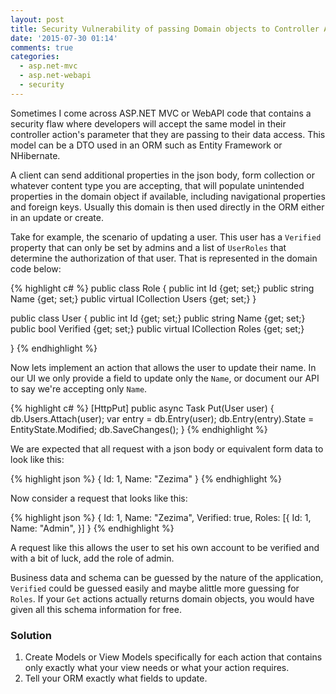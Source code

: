 ```yaml
---
layout: post
title: Security Vulnerability of passing Domain objects to Controller Actions in MVC
date: '2015-07-30 01:14'
comments: true
categories:
  - asp.net-mvc
  - asp.net-webapi
  - security
---
```


Sometimes I come across ASP.NET MVC or WebAPI code that contains a security flaw where developers will accept the same model in their controller action's parameter that they are passing to their data access. This model can be a DTO used in an ORM such as Entity Framework or NHibernate.

A client can send additional properties in the json body, form collection or whatever content type you are accepting, that will populate unintended properties in the domain object if available, including navigational properties and foreign keys. Usually this domain is then used directly in the ORM either in an update or create.

Take for example, the scenario of updating a user. This user has a `Verified` property that can only be set by admins and a list of `UserRoles` that determine the authorization of that user. That is represented in the domain code below:

{% highlight c# %}
public class Role
{
  public int Id {get; set;}
  public string Name {get; set;}
  public virtual ICollection<User> Users {get; set;}
}

public class User
{
  public int Id {get; set;}
  public string Name {get; set;}
  public bool Verified {get; set;}
  public virtual ICollection<Role> Roles {get; set;}

}
{% endhighlight %}

Now lets implement an action that allows the user to update their name. In our UI we only provide a field to update only the `Name`, or document our API to say we're accepting only `Name`.

{% highlight c# %}
[HttpPut]
public async Task<IHttpActionResult> Put(User user)
{
  db.Users.Attach(user);
  var entry = db.Entry(user);
  db.Entry(entry).State = EntityState.Modified;
  db.SaveChanges();
}
{% endhighlight %}

We are expected that all request with a json body or equivalent form data to look like this:

{% highlight json %}
{
  Id: 1,
  Name: "Zezima"
}
{% endhighlight %}

Now consider a request that looks like this:

{% highlight json %}
{
  Id: 1,
  Name: "Zezima",
  Verified: true,
  Roles: [{
    Id: 1,
    Name: "Admin",
  }]
}
{% endhighlight %}

A request like this allows the user to set his own account to be verified and with a bit of luck, add the role of admin.

Business data and schema can be guessed by the nature of the application, `Verified` could be guessed easily and maybe alittle more guessing for `Roles`. If your `Get` actions actually returns domain objects, you would have given all this schema information for free.

### Solution

1. Create Models or View Models specifically for each action that contains only exactly what your view needs or what your action requires.
2. Tell your ORM exactly what fields to update.
